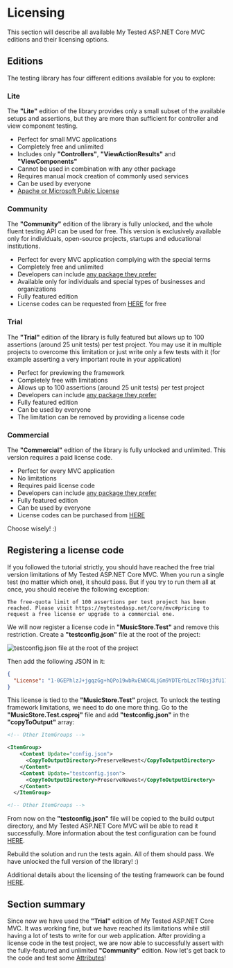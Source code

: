 # Licensing

This section will describe all available My Tested ASP.NET Core MVC editions and their licensing options.

## Editions

The testing library has four different editions available for you to explore:

### Lite

The **"Lite"** edition of the library provides only a small subset of the available setups and assertions, but they are more than sufficient for controller and view component testing.

- Perfect for small MVC applications
- Completely free and unlimited
- Includes only **"Controllers"**, **"ViewActionResults"** and **"ViewComponents"**
- Cannot be used in combination with any other package
- Requires manual mock creation of commonly used services
- Can be used by everyone
- [Apache or Microsoft Public License](https://github.com/ivaylokenov/MyTested.AspNetCore.Mvc/blob/development/src/MyTested.AspNetCore.Mvc.Lite/LICENSE)

### Community

The **"Community"** edition of the library is fully unlocked, and the whole fluent testing API can be used for free. This version is exclusively available only for individuals, open-source projects, startups and educational institutions.

- Perfect for every MVC application complying with the special terms
- Completely free and unlimited
- Developers can include [any package they prefer](/guide/packages.html)
- Available only for individuals and special types of businesses and organizations
- Fully featured edition
- License codes can be requested from [HERE](https://mytestedasp.net/Core/Mvc#free-usage-modal) for free

### Trial

The **"Trial"** edition of the library is fully featured but allows up to 100 assertions (around 25 unit tests) per test project. You may use it in multiple projects to overcome this limitation or just write only a few tests with it (for example asserting a very important route in your application)

- Perfect for previewing the framework
- Completely free with limitations
- Allows up to 100 assertions (around 25 unit tests) per test project
- Developers can include [any package they prefer](/guide/packages.html)
- Fully featured edition
- Can be used by everyone
- The limitation can be removed by providing a license code

### Commercial

The **"Commercial"** edition of the library is fully unlocked and unlimited. This version requires a paid license code.

- Perfect for every MVC application
- No limitations
- Requires paid license code
- Developers can include [any package they prefer](/guide/packages.html)
- Fully featured edition
- Can be used by everyone
- License codes can be purchased from [HERE](https://mytestedasp.net/Core/Mvc#pricing)

Choose wisely! :)

## Registering a license code

If you followed the tutorial strictly, you should have reached the free trial version limitations of My Tested ASP.NET Core MVC. When you run a single test (no matter which one), it should pass. But if you try to run them all at once, you should receive the following exception:

```text
The free-quota limit of 100 assertions per test project has been reached. Please visit https://mytestedasp.net/core/mvc#pricing to request a free license or upgrade to a commercial one.
```

We will now register a license code in **"MusicStore.Test"** and remove this restriction. Create a **"testconfig.json"** file at the root of the project:

<img src="/images/tutorial/testconfigfile.jpg" alt="testconfig.json file at the root of the project" />

Then add the following JSON in it:

```json
{
  "License": "1-0GEPhlzJ+jgqzGg+hQPo19wbRvEN0C4LjGm9YDTErbLzcTROsj3fU177Unj7wlOCNE0ciZCB5aw8jt4EEDczpW6S/lW0PkU8ZBjqh6F2ev42hqcgtlEKmBRwomPKj/PUElAo1iIdkLn3/il3o8HAsum7bKMqv7QPpOSwy/TuAGYxOjIwMTctMTAtMTU6YWRtaW5AbXl0ZXN0ZWRhc3AubmV0Ok11c2ljIFN0b3JlIFNhbXBsZSBUZXN0czpEZXZlbG9wZXI6TXVzaWNTdG9yZS4="
}
```

This license is tied to the **"MusicStore.Test"** project. To unlock the testing framework limitations, we need to do one more thing. Go to the **"MusicStore.Test.csproj"** file and add **"testconfig.json"** in the **"copyToOutput"** array:

```xml
<!-- Other ItemGroups -->

<ItemGroup>
    <Content Update="config.json">
      <CopyToOutputDirectory>PreserveNewest</CopyToOutputDirectory>
    </Content>
    <Content Update="testconfig.json">
      <CopyToOutputDirectory>PreserveNewest</CopyToOutputDirectory>
    </Content>
  </ItemGroup>

<!-- Other ItemGroups -->
```

From now on the **"testconfig.json"** file will be copied to the build output directory, and My Tested ASP.NET Core MVC will be able to read it successfully. More information about the test configuration can be found [HERE](/guide/testconfig.html).

Rebuild the solution and run the tests again. All of them should pass. We have unlocked the full version of the library! :)

Additional details about the licensing of the testing framework can be found [HERE](/guide/licensing.html).

## Section summary

Since now we have used the **"Trial"** edition of My Tested ASP.NET Core MVC. It was working fine, but we have reached its limitations while still having a lot of tests to write for our web application. After providing a license code in the test project, we are now able to successfully assert with the fully-featured and unlimited **"Community"** edition. Now let's get back to the code and test some [Attributes](/tutorial/attributes.html)!